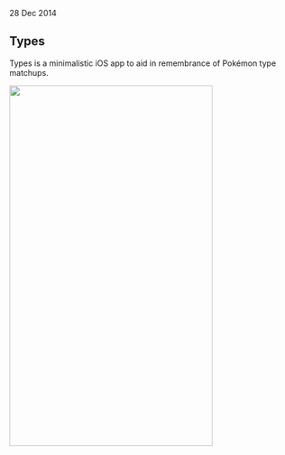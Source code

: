 28 Dec 2014

<h2>Types</h2>

<p>Types is a minimalistic iOS app to aid in remembrance of Pokémon type
matchups.</p>

<p>
  <a href="https://github.com/aclissold/Types" target="_blank">
    <img class="app-screenshot"
    src="https://raw.github.com/aclissold/Types/master/Types/Screenshots/4-inch%201.PNG"
    width="360" height="639" />
  </a>
</p>
